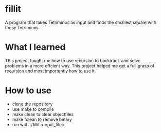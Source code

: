 # fillit
A program that takes Tetriminos as input and finds the smallest square with these Tetriminos.

# What I learned
This project taught me how to use recursion to backtrack and solve problems in a more effcient way. This project helped me get a full grasp of recursion and most importantly how to use it.

# How to use
- clone the repository
- use make to compile
- make clean to clear objectfiles
- make fclean to remove binary
- run with ./fillit <input_file>
